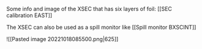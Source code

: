 Some info and image of the XSEC that has six layers of foil: [[SEC calibration EAST]]

The XSEC can also be used as a spill monitor like [[Spill monitor BXSCINT]]

![[Pasted image 20221018085500.png|625]]